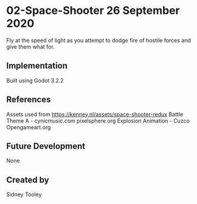 # 02-Space-Shooter 26 September 2020
Fly at the speed of light as you attempt to dodge fire of hostile forces and give them what for.


## Implementation
Built using Godot 3.2.2

## References
Assets used from https://kenney.nl/assets/space-shooter-redux
Battle Theme A - cynicmusic.com pixelsphere.org
Explosion Animation - Cuzco Opengameart.org


## Future Development
None

## Created by
Sidney Tooley

